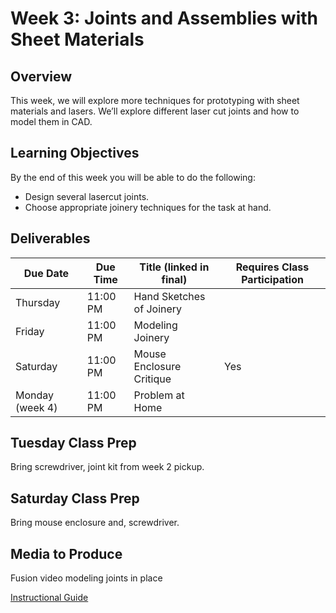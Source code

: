 # Week 3: Joints and Assemblies with Sheet Materials

## Overview
This week, we will explore more techniques for prototyping with sheet materials and lasers. We’ll explore different laser cut joints and how to model them in CAD.

## Learning Objectives
By the end of this week you will be able to do the following:
- Design several lasercut joints.
- Choose appropriate joinery techniques for the task at hand.

## Deliverables
| Due Date | Due Time |	Title (linked in final) | Requires Class Participation |
| --- | --- | --- | --- |
| Thursday | 11:00 PM |	Hand Sketches of Joinery |  |	
| Friday | 11:00 PM | Modeling Joinery |  |	
| Saturday | 11:00 PM |	Mouse Enclosure Critique | Yes |
| Monday (week 4) |	11:00 PM | Problem at Home |  |

## Tuesday Class Prep
Bring screwdriver, joint kit from week 2 pickup.

## Saturday Class Prep
Bring mouse enclosure and, screwdriver.

## Media to Produce
Fusion video modeling joints in place

[Instructional Guide](/inst_guides/week_3.md)